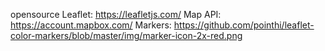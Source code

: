 opensource Leaflet: https://leafletjs.com/
Map API: https://account.mapbox.com/
Markers: https://github.com/pointhi/leaflet-color-markers/blob/master/img/marker-icon-2x-red.png